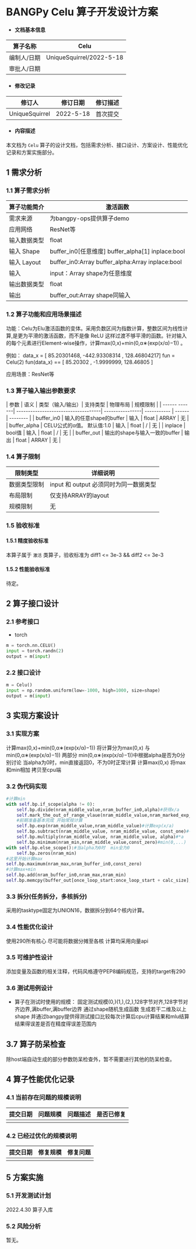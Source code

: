 # BANGPy Celu 算子开发设计方案

- #### 文档基本信息

| 算子名称     | Celu              |
| ----------- | -------------- |
| 编制人/日期  | UniqueSquirrel/2022-5-18 |   
| 审批人/日期  |              |

- #### 修改记录

| 修订人           | 修订日期    | 修订描述 |
| --------------- | ---------- | ------- |
| UniqueSquirrel  | 2022-5-18 | 首次提交 |  

- #### 内容描述

本文档为 `Celu` 算子的设计文档，包括需求分析、接口设计、方案设计、性能优化记录和方案实施部分。

## 1 需求分析

### 1.1 算子需求分析

| 算子功能简介               | 激活函数                      |
| ------------------------ | ---------------------------------------- |
| 需求来源                  | 为bangpy-ops提供算子demo                  | 
| 应用网络                  | ResNet等                                 |
| 输入数据类型               | float                                   |
| 输入 Shape                | buffer_in0[任意维度]   buffer_alpha[1]  inplace:bool |
| 输入 Layout               |buffer_in0:Array     buffer_alpha:Array  inplace:bool |
| 输入                      | input：Array   shape为任意维度             |
| 输出数据类型               | float                                    |
| 输出                      | buffer_out:Array      shape同输入                |


### 1.2 算子功能和应用场景描述

功能：Celu为Elu激活函数的变体。采用负数区间为指数计算，整数区间为线性计算,是更为平滑的激活函数，而不是像 ReLU 这样过渡不够平滑的函数。针对输入的每个元素进行Element-wise操作，计算max(0,x)+min(0,α∗(exp(x/α)−1)) 。

例如：
data_x = [  85.20301468, -442.93308314 , 128.46804217]
fun = Celu(2)
fun(data_x) == [ 85.20302 , -1.9999999, 128.46805  ]

应用场景：ResNet等

### 1.3 算子输入输出参数要求

| 参数          | 语义                                | 类型（输入/输出）| 支持类型     | 物理布局 | 规模限制 |
| ------ -------| ------------------------------------| ----------------| ----------- | ------ | -------- |
| buffer_in0    | 输入的任意shape的buffer               | 输入             | float      | ARRAY  | 无        |
| buffer_alpha  | CELU公式的α值。 默认值:1.0            | 输入             | float      | /      | 无        |
| inplace       | bool值                               | 输入             | float      | /      | 无        |
| buffer_out    | 输出的shape与输入一致的buffer         | 输出             | float      | ARRAY  | 无        |

### 1.4 算子限制

| 限制类型      | 详细说明                 |
| ------------ | ----------------------- |
| 数据类型限制   | input 和 output 必须同时为同一数据类型  |
| 布局限制      | 仅支持ARRAY的layout |
| 规模限制      | 无 |

### 1.5 验收标准

#### 1.5.1 精度验收标准

本算子属于 `激活` 类算子，验收标准为  diff1 <= 3e-3 && diff2 <= 3e-3   

#### 1.5.2 性能验收标准

待定。

## 2 算子接口设计

### 2.1 参考接口

- torch

```python
m = torch.nn.CELU()
input = torch.randn(2)
output = m(input)
```

### 2.2 接口设计

```python
m = Celu()
input = np.random.uniform(low=-1000, high=1000, size=shape)
output = m(input)
```

## 3 实现方案设计

### 3.1 实现方案
计算max(0,x)+min(0,α∗(exp(x/α)−1))
将计算分为max(0,x) 与 min(0,α∗(exp(x/α)−1)) 两部分
min(0,α∗(exp(x/α)−1))中根据alpha是否为0分别讨论
当alpha为0时，min直接返回0，不为0时正常计算
计算max(0,x)
将max和min相加
拷贝至cpu端

### 3.2 伪代码实现

```python
#计算min
with self.bp.if_scope(alpha != 0):
    self.bp.divide(nram_middle_value,nram_buffer_in0,alpha)#获得x/a 
    self.mark_the_out_of_range_vlaue(nram_middle_value,nram_marked_exp_overrun_the_upper_limit,nram__marked_exp_beyond_the_lower_limit)#标记出所有超出运算范围的值的位置并分别在两个buffer中用0标注
    #前期准备基本完成 开始常规计算
    self.bp.exp(nram_middle_value,nram_middle_value)#计算exp(x/a)
    self.bp.subtract(nram_middle_value, nram_middle_value, const_one)#-1
    self.bp.multiply(nram_middle_value, nram_middle_value, alpha)#*a
    self.bp.minimum(nram_min,nram_middle_value,const_zero)#min(0,...)  
with self.bp.else_scope():#当alpha为0时  min全为0
    self.bp.zeros(nram_min)   
#这里开始计算max           
self.bp.maximum(nram_max,nram_buffer_in0,const_zero)
#计算max+min
self.bp.add(nram_buffer_in0,nram_max,nram_min)         
self.bp.memcpy(buffer_out[once_loop_start:once_loop_start + calc_size], nram_buffer_in0[:calc_size])
```
### 3.3 拆分(任务拆分，多核拆分)

采用的tasktype固定为UNION16，数据拆分到64个核内计算。

### 3.4 性能优化设计
使用290所有核心
尽可能将数据分摊至各核
计算均采用向量api

### 3.5 可维护性设计

添加变量及函数的相关注释，代码风格遵守PEP8编码规范，支持的target有290


### 3.6 测试用例设计

- 算子在测试时使用的规模：
  固定测试规模(0,)(1,),(2,),128字节对齐,128字节对齐边界,满buffer,满buffer边界
  通过shape随机生成函数 生成若干二维及以上shape 
  并通过bangpy提供得测试接口比较每次计算后cpu计算结果和mlu结算结果得误差是否在精度得误差范围内 

## 3.7 算子防呆检查  

除host端自动生成的部分参数防呆检查外，暂不需要进行其他的防呆检查。

## 4 算子性能优化记录

### 4.1 当前存在问题的规模说明

| 提交日期  | 问题规模 | 问题描述 | 是否已修复 |
| --------- | -------- | -------- | ---------- |
|           |          |          |            |

### 4.2 已经过优化的规模说明

| 提交日期  | 修复规模 | 修复问题 |
| --------- | -------- | -------- |
|           |          |          |

## 5 方案实施

### 5.1 开发测试计划

2022.4.30 算子入库 

### 5.2 风险分析

暂无。